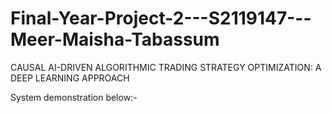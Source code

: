 # Final-Year-Project-2---S2119147---Meer-Maisha-Tabassum
CAUSAL AI-DRIVEN ALGORITHMIC TRADING STRATEGY OPTIMIZATION: A DEEP LEARNING APPROACH

System demonstration below:-
